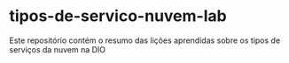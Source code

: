 # tipos-de-servico-nuvem-lab
Este repositório contém o resumo das lições aprendidas sobre os tipos de serviços da nuvem na DIO

